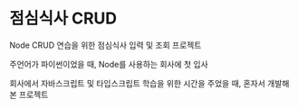 # 점심식사 CRUD

Node CRUD 연습을 위한 점심식사 입력 및 조회 프로젝트

주언어가 파이썬이었을 때, Node를 사용하는 회사에 첫 입사

회사에서 자바스크립트 및 타입스크립트 학습을 위한 시간을 주었을 때, 혼자서 개발해본 프로젝트
